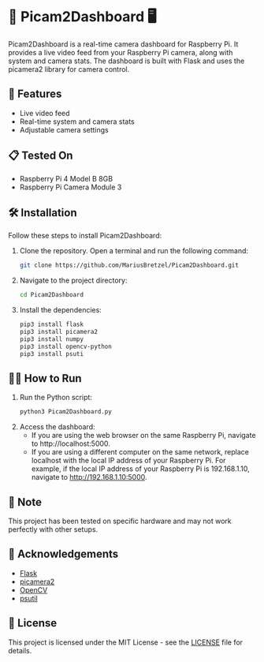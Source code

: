 # 📸 Picam2Dashboard 🖥️

Picam2Dashboard is a real-time camera dashboard for Raspberry Pi. It provides a live video feed from your Raspberry Pi camera, along with system and camera stats. The dashboard is built with Flask and uses the picamera2 library for camera control.

## 🚀 Features

- Live video feed
- Real-time system and camera stats
- Adjustable camera settings

## 📋 Tested On

- Raspberry Pi 4 Model B 8GB
- Raspberry Pi Camera Module 3

## 🛠️ Installation

Follow these steps to install Picam2Dashboard:

1. Clone the repository. Open a terminal and run the following command:
   ```bash
   git clone https://github.com/MariusBretzel/Picam2Dashboard.git
   
2. Navigate to the project directory:
   ```bash
   cd Picam2Dashboard

3. Install the dependencies:
   ```bash
   pip3 install flask
   pip3 install picamera2
   pip3 install numpy
   pip3 install opencv-python
   pip3 install psuti

## 🏃‍♂️ How to Run

1. Run the Python script:
   ```bash
   python3 Picam2Dashboard.py

2. Access the dashboard:
   - If you are using the web browser on the same Raspberry Pi, navigate to http://localhost:5000.
   - If you are using a different computer on the same network, replace localhost with the local IP address of your Raspberry Pi. For example, if the local IP address of your         Raspberry Pi is 192.168.1.10, navigate to http://192.168.1.10:5000.

## 📝 Note

This project has been tested on specific hardware and may not work perfectly with other setups.

## 🙏 Acknowledgements

- [Flask](https://flask.palletsprojects.com/)
- [picamera2](https://github.com/raspberrypi/picamera2/)
- [OpenCV](https://opencv.org/)
- [psutil](https://psutil.readthedocs.io/)

## 📄 License

This project is licensed under the MIT License - see the [LICENSE](LICENSE) file for details.
